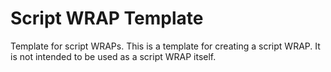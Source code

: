 # Script WRAP Template
Template for script WRAPs.  This is a template for creating a script WRAP.  It is not intended to be used as a script WRAP itself.